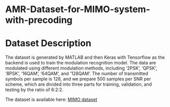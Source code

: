 # AMR-Dataset-for-MIMO-system-with-precoding



# Dataset Description
The dataset is generated by MATLAB and then Keras with Tensorflow as the backend is used to train the modulation recognition model. The data are modulated using different modulation methods, including ‘2PSK‘, ‘QPSK‘, ‘8PSK‘,
‘16QAM‘, ‘64QAM‘, and ‘128QAM‘. The number of transmitted symbols per sample is 128, and we prepare 500 samples per SNR per scheme, which are divided into three parts for training, validation, and testing by the ratio of 6:2:2.

The dataset is available here: [MIMO dataset](https://pan.baidu.com/s/1YvOmfXL6RXR76bx9fwVMhw?pwd=5cx4)
